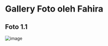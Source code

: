 # Gallery Foto oleh Fahira
## Foto 1.1
![image](https://github.com/fahiraputri/GALERY-UKK/assets/158666729/e2e6d4b1-0d44-4b5d-b5a6-fb01b965e070)

